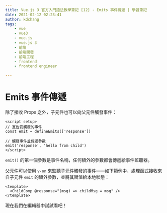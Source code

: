```yaml
---
title: Vue.js 3 官方入門語法教學筆記 [12] - Emits 事件傳遞 | 學習筆記
date: 2021-02-12 02:23:41
author: kdchang
tags: 
    - vue
    - vue3
    - vue.js
    - vue.js 3
    - 前端
    - 前端開發
    - 前端工程
    - frontend
    - frontend engineer

---
```


# Emits 事件傳遞
除了接收 Props 之外，子元件也可以向父元件觸發事件：

```vue
<script setup>
// 宣告要觸發的事件
const emit = defineEmits(['response'])

// 觸發事件並傳遞參數
emit('response', 'hello from child')
</script>
```

`emit()` 的第一個參數是事件名稱，任何額外的參數都會傳遞給事件監聽器。

父元件可以使用 `v-on` 來監聽子元件觸發的事件——如下範例中，處理函式接收來自子元件 `emit` 的額外參數，並將其賦值給本地狀態：

```vue
<template>
  <ChildComp @response="(msg) => childMsg = msg" />
</template>
```

現在我們在編輯器中試試看吧！